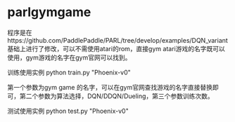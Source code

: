 # parlgymgame

程序是在https://github.com/PaddlePaddle/PARL/tree/develop/examples/DQN_variant基础上进行了修改，可以不需使用atari的rom，直接gym atari游戏的名字既可以使用，gym游戏的名字在gym官网可以找到。

训练使用实例 python train.py "Phoenix-v0" 

第一个参数为gym game 的名字，可以在gym官网查找游戏的名字直接替换即可，第二个参数为算法选择，DQN/DDQN/Dueling，第三个参数训练次数。

测试使用实例 python test.py "Phoenix-v0" 

